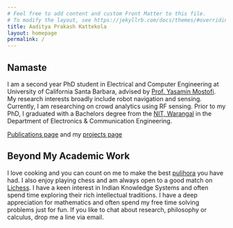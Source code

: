 ```yaml
---
# Feel free to add content and custom Front Matter to this file.
# To modify the layout, see https://jekyllrb.com/docs/themes/#overriding-theme-defaults
title: Aaditya Prakash Kattekola
layout: homepage
permalink: /
---
```

## Namaste

I am a second year PhD student in Electrical and Computer Engineering at University of California Santa Barbara, advised by [Prof. Yasamin Mostofi](https://web.ece.ucsb.edu/~ymostofi/). My research interests broadly include robot navigation and sensing. Currently, I am researching on crowd analytics using RF sensing. Prior to my PhD, I graduated with a Bachelors degree from the [NIT, Warangal](https://www.nitw.ac.in) in the Department of Electronics & Communication Engineering. 

[Publications page](./publications/) and my [projects page](./projects/) 

## Beyond My Academic Work
I love cooking and you can count on me to make the best [pulihora](https://en.wikipedia.org/wiki/Pulihora) you have had. I also enjoy playing chess and am always open to a good match on [Lichess](https://lichess.org/@/AadityaP). I have a keen interest in Indian Knowledge Systems and often spend time exploring their rich intellectual traditions. I have a deep appreciation for mathematics and often spend my free time solving problems just for fun. If you like to chat about research, philosophy or calculus, drop me a line via email.

<!--
You can use HTML elements in Markdown, such as the comment element, and they won't be affected by a markdown parser. However, if you create an HTML element in your markdown file, you cannot use markdown syntax within that element's contents.
-->
